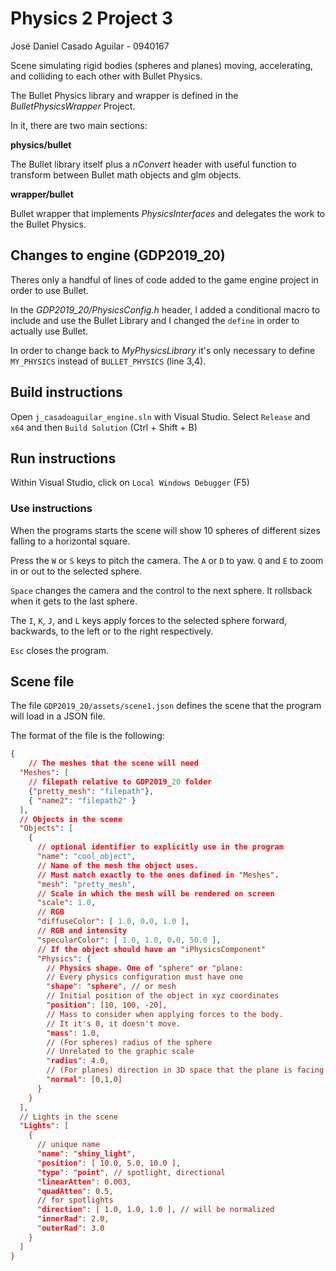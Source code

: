 # Physics 2 Project 3

José Daniel Casado Aguilar - 0940167

Scene simulating rigid bodies (spheres and planes) moving, accelerating, and colliding to each other with Bullet Physics.

The Bullet Physics library and wrapper is defined in the *BulletPhysicsWrapper* Project.

In it, there are two main sections:

**physics/bullet**

The Bullet library itself plus a *nConvert* header with useful function to transform between Bullet math objects and glm objects.

**wrapper/bullet**

Bullet wrapper that implements *PhysicsInterfaces* and delegates the work to the Bullet Physics.

## Changes to engine (GDP2019_20)

Theres only a handful of lines of code added to the game engine project in order to use Bullet.

In the *GDP2019_20/PhysicsConfig.h* header, I added a conditional macro to include and use the Bullet Library and I changed the `define` in order to actually use Bullet.

In order to change back to *MyPhysicsLibrary* it's only necessary to define `MY_PHYSICS` instead of `BULLET_PHYSICS` (line 3,4).

## Build instructions

Open `j_casadoaguilar_engine.sln` with Visual Studio. Select `Release` and `x64` and then `Build Solution` (Ctrl + Shift + B)

## Run instructions

Within Visual Studio, click on `Local Windows Debugger` (F5)

### Use instructions

When the programs starts the scene will show 10 spheres of different sizes falling to a horizontal square.

Press the `W` or `S` keys to pitch the camera. The `A` or `D` to yaw. `Q` and `E` to zoom in or out to the selected sphere.

`Space` changes the camera and the control to the next sphere. It rollsback when it gets to the last sphere.

The `I`, `K`, `J`, and `L` keys apply forces to the selected sphere forward, backwards, to the left or to the right respectively.

`Esc` closes the program.

## Scene file

The file `GDP2019_20/assets/scene1.json` defines the scene that the program will load in a JSON file.

The format of the file is the following:

```json
{
    // The meshes that the scene will need
  "Meshes": [
    // filepath relative to GDP2019_20 folder
    {"pretty_mesh": "filepath"},
    { "name2": "filepath2" }
  ],
  // Objects in the scene
  "Objects": [
    {
      // optional identifier to explicitly use in the program
      "name": "cool_object",
      // Name of the mesh the object uses. 
      // Must match exactly to the ones defined in "Meshes".
      "mesh": "pretty_mesh",
      // Scale in which the mesh will be rendered on screen
      "scale": 1.0,
      // RGB
      "diffuseColor": [ 1.0, 0.0, 1.0 ],
      // RGB and intensity
      "specularColor": [ 1.0, 1.0, 0.0, 50.0 ],
      // If the object should have an "iPhysicsComponent"
      "Physics": {
        // Physics shape. One of "sphere" or "plane:
        // Every physics configuration must have one
        "shape": "sphere", // or mesh
        // Initial position of the object in xyz coordinates
        "position": [10, 100, -20],
        // Mass to consider when applying forces to the body.
        // It it's 0, it doesn't move.
        "mass": 1.0,
        // (For spheres) radius of the sphere
        // Unrelated to the graphic scale
        "radius": 4.0,
        // (For planes) direction in 3D space that the plane is facing.
        "normal": [0,1,0]
      }
    }
  ],
  // Lights in the scene
  "Lights": [
    {
      // unique name
      "name": "shiny_light",
      "position": [ 10.0, 5.0, 10.0 ],
      "type": "point", // spotlight, directional
      "linearAtten": 0.003,
      "quadAtten": 0.5,
      // for spotlights
      "direction": [ 1.0, 1.0, 1.0 ], // will be normalized
      "innerRad": 2.0,
      "outerRad": 3.0
    }
  ]
}
```
